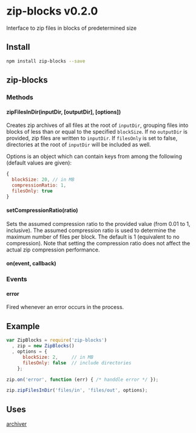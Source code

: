 # zip-blocks v0.2.0

Interface to zip files in blocks of predetermined size

## Install

```bash
npm install zip-blocks --save
```
## zip-blocks

### Methods

#### zipFilesInDir(inputDir, [outputDir], [options])

Creates zip archives of all files at the root of `inputDir`, grouping files into blocks of less than or equal to the specified `blockSize`. If no `outputDir` is provided, zip files are written to `inputDir`. If `filesOnly` is set to false, directories at the root of `inputDir` will be included as well.

Options is an object which can contain keys from among the following (default values are given):
```js
{
  blockSize: 20, // in MB
  compressionRatio: 1,
  filesOnly: true
}
```

#### setCompressionRatio(ratio)

Sets the assumed compression ratio to the provided value (from 0.01 to 1, inclusive). The assumed compression ratio is used to determine the maximum number of files per block. The default is 1 (equivalent to no compression). Note that setting the compression ratio does not affect the actual zip compression performance.

#### on(event, callback)

### Events

#### error

Fired whenever an error occurs in the process.

## Example

```js
var ZipBlocks = require('zip-blocks')
  , zip = new ZipBlocks()
  , options = {
      blockSize: 2,     // in MB
      filesOnly: false  // include directories
    };

zip.on('error', function (err) { /* handdle error */ });

zip.zipFilesInDir('files/in', 'files/out', options);
```
## Uses

[archiver](https://www.npmjs.com/package/archiver)


